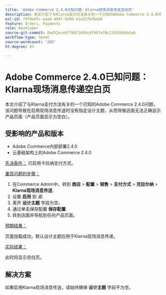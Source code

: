 ```yaml
---
title: 'Adobe Commerce 2.4.0已知问题：Klarna现场消息传送空白页'
description: 本文介绍了与Klarna支付方法有关的一个已知的Adobe Commerce 2.4.0问题，该问题导致在启用现场消息传送时没有指定设计主题，从而导致店面无法正确显示产品页面（产品页面显示为空白）。
exl-id: f0f9edfc-eaad-4947-9200-41e217bfbe84
feature: Orders, Payments
role: Developer
source-git-commit: 0ad52eceb776b71604c4f467a70c13191bb9a1eb
workflow-type: tm+mt
source-wordcount: '202'
ht-degree: 0%

---
```


# Adobe Commerce 2.4.0已知问题： Klarna现场消息传递空白页

本文介绍了与Klarna支付方法有关的一个已知的Adobe Commerce 2.4.0问题，该问题导致在启用现场消息传送时没有指定设计主题，从而导致店面无法正确显示产品页面（产品页面显示为空白）。

## 受影响的产品和版本

* Adobe Commerce内部部署2.4.0
* 云基础架构上的Adobe Commerce 2.4.0

<u>先决条件：</u> 已启用卡拉纳支付方式。

<u>重现问题的步骤：</u>

1. 在Commerce Admin中，转到 **商店** > **配置** > **销售** > **支付方式** > **克拉尔纳** > **Klarna现场消息传送**.
1. 设置 **启用** 到 *是*.
1. 离开 **设计主题** 字段为空。
1. 通过单击保存配置 **保存配置**.
1. 转到店面并导航到任何产品页面。

<u>预期结果：</u>

页面加载成功，默认设计主题应用于Klarna现场消息传递。

<u>实际结果：</u>

此时将显示空白页。

## 解决方案

如果启用Klarna现场消息传送，请始终确保 **设计主题** 字段不为空。
